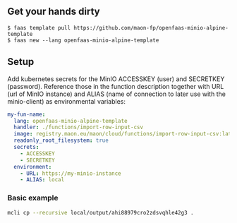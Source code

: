 ## Get your hands dirty

```
$ faas template pull https://github.com/maon-fp/openfaas-minio-alpine-template
$ faas new --lang openfaas-minio-alpine-template
```

## Setup

Add kubernetes secrets for the MinIO ACCESSKEY (user) and SECRETKEY (password). Reference those in the function description together with URL (url of MinIO instance) and ALIAS (name of connection to later use with the minio-client) as environmental variables:

```yaml
my-fun-name:
  lang: openfaas-minio-alpine-template
  handler: ./functions/import-row-input-csv
  image: registry.maon.eu/maon/cloud/functions/import-row-input-csv:latest
  readonly_root_filesystem: true
  secrets:
    - ACCESSKEY
    - SECRETKEY
  environment:
    - URL: https://my-minio-instance
    - ALIAS: local
```

### Basic example

```sh
mcli cp --recursive local/output/ahi88979cro2zdsvqhle42g3 .
```
